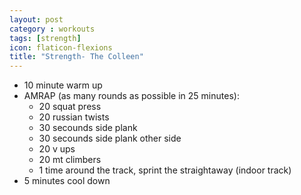 ```yaml
---
layout: post
category : workouts
tags: [strength]
icon: flaticon-flexions
title: "Strength- The Colleen"
---
```


* 10 minute warm up
* AMRAP (as many rounds as possible in 25 minutes):
    - 20 squat press
    - 20 russian twists
    - 30 secounds side plank
    - 30 secounds side plank other side
    - 20 v ups
    - 20 mt climbers
    - 1 time around the track, sprint the straightaway (indoor track)
* 5 minutes cool down
